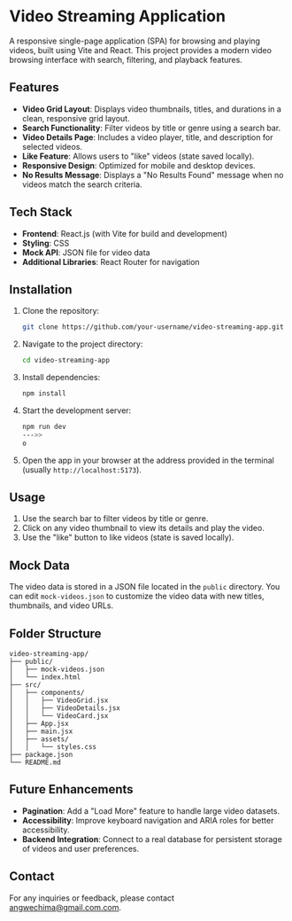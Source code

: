 # Video Streaming Application

A responsive single-page application (SPA) for browsing and playing videos, built using Vite and React. This project provides a modern video browsing interface with search, filtering, and playback features.

## Features

- **Video Grid Layout**: Displays video thumbnails, titles, and durations in a clean, responsive grid layout.
- **Search Functionality**: Filter videos by title or genre using a search bar.
- **Video Details Page**: Includes a video player, title, and description for selected videos.
- **Like Feature**: Allows users to "like" videos (state saved locally).
- **Responsive Design**: Optimized for mobile and desktop devices.
- **No Results Message**: Displays a "No Results Found" message when no videos match the search criteria.

## Tech Stack

- **Frontend**: React.js (with Vite for build and development)
- **Styling**: CSS
- **Mock API**: JSON file for video data
- **Additional Libraries**: React Router for navigation

## Installation

1. Clone the repository:
   ```bash
   git clone https://github.com/your-username/video-streaming-app.git
   ```
2. Navigate to the project directory:
   ```bash
   cd video-streaming-app
   ```
3. Install dependencies:
   ```bash
   npm install
   ```
4. Start the development server:
   ```bash
   npm run dev
   --->>
   o 
   ```
5. Open the app in your browser at the address provided in the terminal (usually `http://localhost:5173`).

## Usage

1. Use the search bar to filter videos by title or genre.
2. Click on any video thumbnail to view its details and play the video.
3. Use the "like" button to like videos (state is saved locally).

## Mock Data

The video data is stored in a JSON file located in the `public` directory. You can edit `mock-videos.json` to customize the video data with new titles, thumbnails, and video URLs.

## Folder Structure

```
video-streaming-app/
├── public/
│   ├── mock-videos.json
│   └── index.html
├── src/
│   ├── components/
│   │   ├── VideoGrid.jsx
│   │   ├── VideoDetails.jsx
│   │   └── VideoCard.jsx
│   ├── App.jsx
│   ├── main.jsx
│   ├── assets/
│   │   └── styles.css
├── package.json
└── README.md
```

## Future Enhancements

- **Pagination**: Add a "Load More" feature to handle large video datasets.
- **Accessibility**: Improve keyboard navigation and ARIA roles for better accessibility.
- **Backend Integration**: Connect to a real database for persistent storage of videos and user preferences.
  

## Contact

For any inquiries or feedback, please contact angwechima@gmail.com.com.
